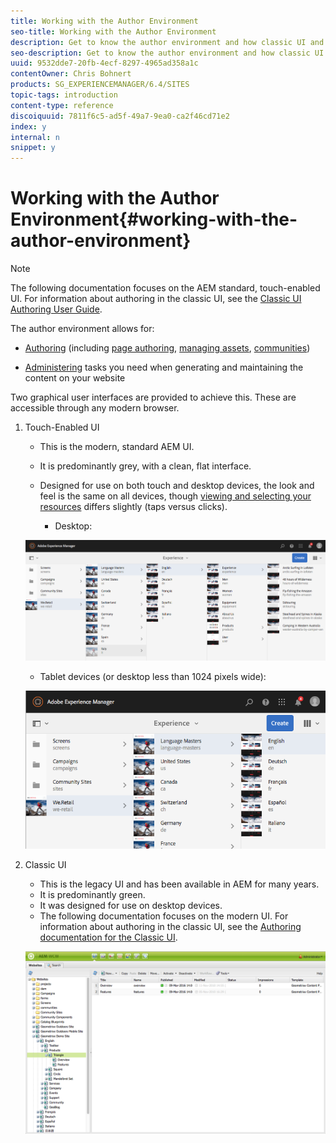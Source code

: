 ```yaml
---
title: Working with the Author Environment
seo-title: Working with the Author Environment
description: Get to know the author environment and how classic UI and the modern UI are different.
seo-description: Get to know the author environment and how classic UI and the modern UI are different.
uuid: 9532dde7-20fb-4ecf-8297-4965ad358a1c
contentOwner: Chris Bohnert
products: SG_EXPERIENCEMANAGER/6.4/SITES
topic-tags: introduction
content-type: reference
discoiquuid: 7811f6c5-ad5f-49a7-9ea0-ca2f46cd71e2
index: y
internal: n
snippet: y
---
```


# Working with the Author Environment{#working-with-the-author-environment}

>[!NOTE]
>
>The following documentation focuses on the AEM standard, touch-enabled UI. For information about authoring in the classic UI, see the [Classic UI Authoring User Guide](/sites/classic-ui-authoring/user-guide).

The author environment allows for:

* [Authoring](../../../sites/authoring/using/author.md) (including [page authoring](../../../sites/authoring/using/page-authoring.md), [managing assets](/assets/user-guide), [communities](../../../communities/using/author-communities.md))  

* [Administering](/sites/administering/user-guide) tasks you need when generating and maintaining the content on your website

Two graphical user interfaces are provided to achieve this. These are accessible through any modern browser.

1. Touch-Enabled UI

    * This is the modern, standard AEM UI.
    * It is predominantly grey, with a clean, flat interface.
    * Designed for use on both touch and desktop devices, the look and feel is the same on all devices, though [viewing and selecting your resources](../../../sites/authoring/using/basic-handling.md#viewingandselectingyourresources) differs slightly (taps versus clicks).

        * Desktop:

   ![](assets/screen_shot_2018-03-23at115248.png)

    * Tablet devices (or desktop less than 1024 pixels wide):

   ![](assets/screen_shot_2018-03-23at115505.png)

1. Classic UI

    * This is the legacy UI and has been available in AEM for many years.
    * It is predominantly green.
    * It was designed for use on desktop devices.
    * The following documentation focuses on the modern UI. For information about authoring in the classic UI, see the [Authoring documentation for the Classic UI](../../../sites/classic-ui-authoring/using/classicui.md).

   ![](assets/chlimage_1-282.png)

